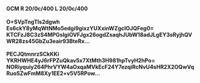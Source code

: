#### GCM R 20/0c/400 L 20/0c/400
**O+SVpTngTls2dgwh**<br/>**Es6ckY8yMqWtNMo5edgi9gixzYUXxinWZgclOJQFeg0=**<br/>**KTCFzJ8C3zS4MPGsIgiOVFJgx26ogdZsaqhJUbW18adJLgEY3sRyjhQVWR28zs45GbZu3eair93BteRx...**<br/><br/>
**PECJQtmnrzSCkKKi**<br/>**YKRHWHE4yJ6rFPZuQkav5x7XtMth3H981hpTvyH2hPo=**<br/>**NORiyquiy264PhrVYW4aOxqaMVkEcF24Y7ezqiRcNvU4sHR2X2OQwVqRuoSZwFmM8Xy1EE2+v5V5RPow...**